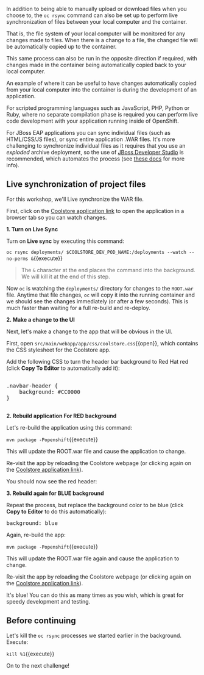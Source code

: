 In addition to being able to manually upload or download files when you choose to, the ``oc rsync``
command can also be set up to perform live synchronization of files between your local computer and the container.

That is, the file system of your local computer will be monitored for any changes made to files.
When there is a change to a file, the changed file will be automatically copied up to the container.

This same process can also be run in the opposite direction if required, with changes made in the
container being automatically copied back to your local computer.

An example of where it can be useful to have changes automatically copied from your local computer
into the container is during the development of an application.

For scripted programming languages such as JavaScript, PHP, Python or Ruby, where no separate compilation
phase is required you can perform live code development with your application running inside of OpenShift.

For JBoss EAP applications you can sync individual files (such as HTML/CSS/JS files), or sync entire application
.WAR files. It's more challenging to synchronize individual files as it requires that you use an *exploded*
archive deployment, so the use of [JBoss Developer Studio](https://developers.redhat.com/products/devstudio/overview/) is
recommended, which automates the process (see [these docs](https://tools.jboss.org/features/livereload.html) for more info).

## Live synchronization of project files

For this workshop, we'll Live synchronize the WAR file.

First, click on the [Coolstore application link](http://www-coolstore-monolith-dev.[[HOST_SUBDOMAIN]]-80-[[KATACODA_HOST]].environments.katacoda.com)
to open the application in a browser tab so you can watch changes.

**1. Turn on Live Sync**

Turn on **Live sync** by executing this command:

`oc rsync deployments/ $COOLSTORE_DEV_POD_NAME:/deployments --watch --no-perms &`{{execute}}

> The `&` character at the end places the command into the background. We will kill it at the end of this step.

Now `oc` is watching the `deployments/` directory for changes to the `ROOT.war` file. Anytime that file changes,
`oc` will copy it into the running container and we should see the changes immediately (or after a few seconds). This is
much faster than waiting for a full re-build and re-deploy.

**2. Make a change to the UI**

Next, let's make a change to the app that will be obvious in the UI.

First, open `src/main/webapp/app/css/coolstore.css`{{open}}, which contains the CSS stylesheet for the
Coolstore app.

Add the following CSS to turn the header bar background to Red Hat red (click **Copy To Editor** to automatically add it):

<pre class="file" data-filename="src/main/webapp/app/css/coolstore.css" data-target="append">

.navbar-header {
    background: #CC0000
}

</pre>

**2. Rebuild application For RED background**

Let's re-build the application using this command:

`mvn package -Popenshift`{{execute}}

This will update the ROOT.war file and cause the application to change.

Re-visit the app by reloading the Coolstore webpage (or clicking again on the [Coolstore application link](http://www-coolstore-monolith-dev.[[HOST_SUBDOMAIN]]-80-[[KATACODA_HOST]].environments.katacoda.com)).

You should now see the red header:

**3. Rebuild again for BLUE background**

Repeat the process, but replace the background color to be blue (click **Copy to Editor** to do this automatically):

<pre class="file" data-filename="src/main/webapp/app/css/coolstore.css" data-target="insert" data-marker="background: #CC0000">
background: blue
</pre>

Again, re-build the app:

`mvn package -Popenshift`{{execute}}

This will update the ROOT.war file again and cause the application to change.

Re-visit the app by reloading the Coolstore webpage (or clicking again on the [Coolstore application link](http://www-coolstore-monolith-dev.[[HOST_SUBDOMAIN]]-80-[[KATACODA_HOST]].environments.katacoda.com)).

It's blue! You can do this as many times as you wish, which is great for speedy development and testing.

## Before continuing

Let's kill the `oc rsync` processes we started earlier in the background. Execute:

`kill %1`{{execute}}

On to the next challenge!